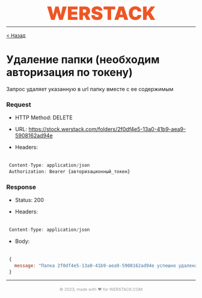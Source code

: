 <p align="center">
  <img src="./WERSTACK.png" alt="WERSTACK-PLATFORM">
</p>

---

<font size="2"><a href="../README.md">< Назад</a></font>

# Удаление папки (необходим авторизация по токену)

Запрос удаляет указанную в url папку вместе с ее содержимым

### Request

 + HTTP Method: DELETE
 
 + URL: https://stock.werstack.com/folders/2f0df4e5-13a0-41b9-aea9-5908162ad94e

 + Headers: 
 ```javascript

  Content-Type: application/json
  Authorization: Bearer {авторизационный_токен}

 ```

### Response

 + Status: 200

 + Headers: 
 ```javascript

  Content-Type: application/json

 ```

 + Body:
 ```javascript
 
  {
    message: "Папка 2f0df4e5-13a0-41b9-aea9-5908162ad94e успешно удалена"
  }

 ```

---

<p align="center">
  <font size="2" color="#999999"><small>© 2023, made with ❤ for WERSTACK.COM</small></font>
</p>